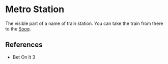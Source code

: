 # Metro Station
The visible part of a name of train station. You can take the train from there to the [Sooq](Location/Commercial/Sooq.md).

## References
- Bet On It 3
